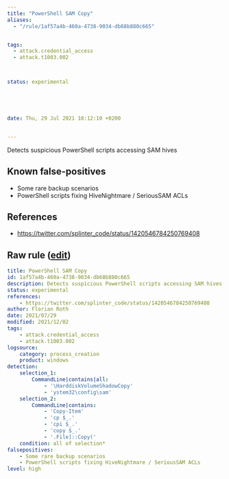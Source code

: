 ```yaml
---
title: "PowerShell SAM Copy"
aliases:
  - "/rule/1af57a4b-460a-4738-9034-db68b880c665"


tags:
  - attack.credential_access
  - attack.t1003.002



status: experimental





date: Thu, 29 Jul 2021 18:12:10 +0200


---
```


Detects suspicious PowerShell scripts accessing SAM hives

<!--more-->


## Known false-positives

* Some rare backup scenarios
* PowerShell scripts fixing HiveNightmare / SeriousSAM ACLs



## References

* https://twitter.com/splinter_code/status/1420546784250769408


## Raw rule ([edit](https://github.com/SigmaHQ/sigma/edit/master/rules/windows/process_creation/proc_creation_win_susp_powershell_sam_access.yml))
```yaml
title: PowerShell SAM Copy
id: 1af57a4b-460a-4738-9034-db68b880c665
description: Detects suspicious PowerShell scripts accessing SAM hives
status: experimental
references:
    - https://twitter.com/splinter_code/status/1420546784250769408
author: Florian Roth
date: 2021/07/29
modified: 2021/12/02
tags:
    - attack.credential_access
    - attack.t1003.002
logsource:
    category: process_creation
    product: windows
detection:
    selection_1:
        CommandLine|contains|all: 
            - '\HarddiskVolumeShadowCopy'
            - 'ystem32\config\sam'
    selection_2:
        CommandLine|contains:
            - 'Copy-Item'
            - 'cp $_.'
            - 'cpi $_.'
            - 'copy $_.'
            - '.File]::Copy('
    condition: all of selection*
falsepositives: 
    - Some rare backup scenarios
    - PowerShell scripts fixing HiveNightmare / SeriousSAM ACLs
level: high

```
